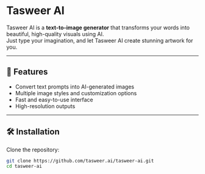 # Tasweer AI

Tasweer AI is a **text-to-image generator** that transforms your words into beautiful, high-quality visuals using AI.  
Just type your imagination, and let Tasweer AI create stunning artwork for you.

---

## 🚀 Features
- Convert text prompts into AI-generated images  
- Multiple image styles and customization options  
- Fast and easy-to-use interface  
- High-resolution outputs  

---

## 🛠️ Installation

Clone the repository:
```bash
git clone https://github.com/tasweer.ai/tasweer-ai.git
cd tasweer-ai
